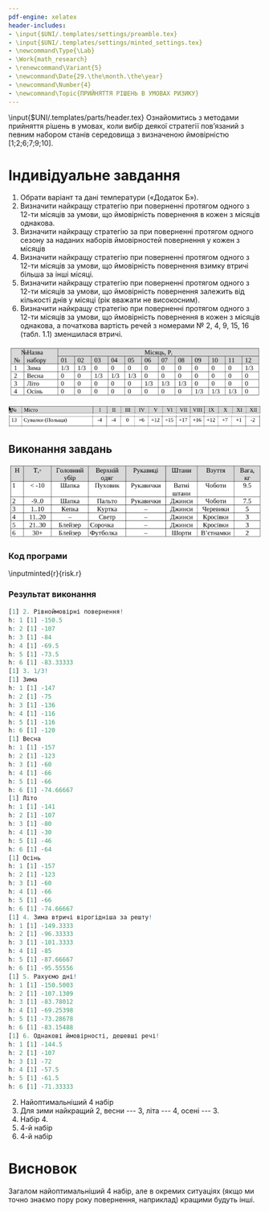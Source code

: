 ```yaml
---
pdf-engine: xelatex
header-includes:
- \input{$UNI/.templates/settings/preamble.tex}
- \input{$UNI/.templates/settings/minted_settings.tex}
- \newcommand\Type{\Lab}
- \Work{math_research}
- \renewcommand\Variant{5}
- \newcommand\Date{29.\the\month.\the\year}
- \newcommand\Number{4}
- \newcommand\Topic{ПРИЙНЯТТЯ РІШЕНЬ В УМОВАХ РИЗИКУ}
---
```


\input{$UNI/.templates/parts/header.tex}
Ознайомитись з методами прийняття рішень в умовах, коли вибір
деякої  стратегії  пов’язаний  з  певним  набором  станів  середовища  з
визначеною ймовірністю [1;2;6;7;9;10].

# Індивідуальне завдання

1. Обрати варіант та дані температури («Додаток Б»).
2. Визначити найкращу стратегію при поверненні протягом одного з 12-ти місяців
   за  умови,  що  ймовірність  повернення  в  кожен  з місяців однакова.
3. Визначити найкращу стратегію за при поверненні протягом одного сезону за
   наданих наборів ймовірностей повернення у кожен з місяців
4. Визначити найкращу стратегію при поверненні протягом одного з 12-ти місяців
   за умови, що ймовірність повернення взимку втричі більша за інші місяці.
5. Визначити найкращу стратегію при поверненні протягом одного з 12-ти місяців
   за умови, що ймовірність повернення залежить від кількості днів у місяці
   (рік вважати не високосним).
6. Визначити найкращу стратегію при поверненні протягом одного з 12-ти  місяців
   за  умови,  що  ймовірність  повернення  в  кожен  з місяців однакова, а
   початкова вартість речей з номерами № 2, 4, 9, 15, 16 (табл. 1.1) зменшилася
   втричі.

![Таблиця ймовірностей для завдання 3](tasktab.png)

![task png](taskhead.png)
![task png](task.png)


## Виконання завдань

![Таблиця наборів одягу](temps.png)

### Код програми
\inputminted{r}{risk.r}

### Результат виконання
```r
[1] 2. Рівноймовірні повернення!
h: 1 [1] -150.5
h: 2 [1] -107
h: 3 [1] -84
h: 4 [1] -69.5
h: 5 [1] -73.5
h: 6 [1] -83.33333
[1] 3. 1/3!
[1] Зима
h: 1 [1] -147
h: 2 [1] -75
h: 3 [1] -136
h: 4 [1] -116
h: 5 [1] -116
h: 6 [1] -120
[1] Весна
h: 1 [1] -157
h: 2 [1] -123
h: 3 [1] -60
h: 4 [1] -66
h: 5 [1] -66
h: 6 [1] -74.66667
[1] Літо
h: 1 [1] -141
h: 2 [1] -107
h: 3 [1] -80
h: 4 [1] -30
h: 5 [1] -46
h: 6 [1] -64
[1] Осінь
h: 1 [1] -157
h: 2 [1] -123
h: 3 [1] -60
h: 4 [1] -66
h: 5 [1] -66
h: 6 [1] -74.66667
[1] 4. Зима втричі вірогідніша за решту!
h: 1 [1] -149.3333
h: 2 [1] -96.33333
h: 3 [1] -101.3333
h: 4 [1] -85
h: 5 [1] -87.66667
h: 6 [1] -95.55556
[1] 5. Рахуємо дні!
h: 1 [1] -150.5003
h: 2 [1] -107.1309
h: 3 [1] -83.78012
h: 4 [1] -69.25398
h: 5 [1] -73.28678
h: 6 [1] -83.15488
[1] 6. Однакові ймовірності, дешевші речі!
h: 1 [1] -144.5
h: 2 [1] -107
h: 3 [1] -72
h: 4 [1] -57.5
h: 5 [1] -61.5
h: 6 [1] -71.33333
```

2. Найоптимальніший 4 набір
3. Для зими найкращий 2, весни --- 3, літа --- 4, осені --- 3.
4. Набір 4.
5. 4-й набір
6. 4-й набір

# Висновок

Загалом найоптимальніший 4 набір, але в окремих ситуаціях (якщо ми точно знаємо пору року повернення, наприклад) кращими будуть інші.

